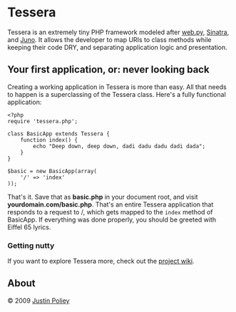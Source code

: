 # Tessera

Tessera is an extremely tiny PHP framework modeled after [web.py](http://webpy.org), [Sinatra](http://sinatrarb.com), and [Juno](http://brianreily.com/project/juno/).
It allows the developer to map URIs to class methods while keeping their code DRY, and separating application logic and presentation.

## Your first application, or: never looking back

Creating a working application in Tessera is more than easy.
All that needs to happen is a superclassing of the Tessera class.
Here's a fully functional application:

    <?php
    require 'tessera.php';
    
    class BasicApp extends Tessera {
        function index() {
            echo "Deep down, deep down, dadi dadu dadu dadi dada";
        }
    }
    
    $basic = new BasicApp(array(
        '/' => 'index'
    ));

That's it. Save that as **basic.php** in your document root, and visit **yourdomain.com/basic.php**.
That's an entire Tessera application that responds to a request to /, which gets mapped to the `index` method of BasicApp.
If everything was done properly, you should be greeted with Eiffel 65 lyrics.

### Getting nutty

If you want to explore Tessera more, check out the [project wiki](http://wiki.github.com/jdp/tessera).

## About

&copy; 2009 [Justin Poliey](http://justinpoliey.com)
